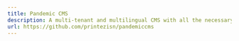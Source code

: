 ```yaml
---
title: Pandemic CMS
description: A multi-tenant and multilingual CMS with all the necessary components to help you create fast and amazing websites
url: https://github.com/printezisn/pandemiccms
---
```


